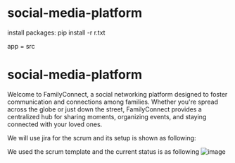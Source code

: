 ﻿# social-media-platform

install packages: 
pip install -r r.txt

app = src


# social-media-platform
Welcome to FamilyConnect, a social networking platform designed to foster communication and connections among families. Whether you're spread across the globe or just down the street, FamilyConnect provides a centralized hub for sharing moments, organizing events, and staying connected with your loved ones.

We will use jira for the scrum and its setup is shown as following: 

We used the scrum template and the current status is as following
![image](https://github.com/Rashaddd003/social-media-platform/assets/119047399/538e68ac-ae8f-45fc-9248-796c1c59d566)



